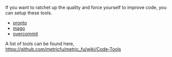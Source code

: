 If you want to ratchet up the quality and force yourself to improve code, you
can setup these tools.

- [pronto](https://github.com/mmozuras/pronto)
- [mago](https://github.com/greyblake/mago)
- [overcommit](https://github.com/brigade/overcommit)

A list of tools can be found here,
https://github.com/metricfu/metric_fu/wiki/Code-Tools
